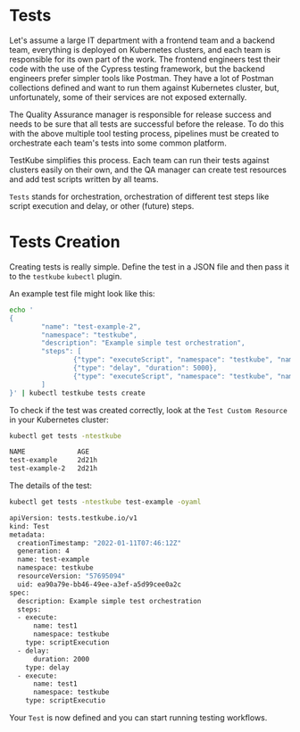 # Tests

Let's assume a large IT department with a frontend team and a backend team, everything is 
deployed on Kubernetes clusters, and each team is responsible for its own part of the work. The frontend engineers test their code with the use of the Cypress testing framework, but the backend engineers prefer simpler tools like Postman. They have a lot of Postman collections defined and want to run them against Kubernetes cluster, but, unfortunately, some of their services are not exposed externally.

The Quality Assurance manager is responsible for release success and needs to be sure that all tests are successful before the release. To do this with the above multiple tool testing process, pipelines must be created to orchestrate each team's tests into some common platform. 

TestKube simplifies this process. Each team can run their tests against clusters easily on their own, and the QA manager can create test resources and add test scripts written by all teams.  

`Tests` stands for orchestration, orchestration of different test steps like script execution and delay, or other (future) steps. 

# **Tests Creation**

Creating tests is really simple. Define the test in a JSON file and then pass it to the `testkube` `kubectl` plugin.

An example test file might look like this: 

```sh
echo '
{
        "name": "test-example-2",
        "namespace": "testkube",
        "description": "Example simple test orchestration",
        "steps": [
                {"type": "executeScript", "namespace": "testkube", "name": "test1"},
                {"type": "delay", "duration": 5000},
                {"type": "executeScript", "namespace": "testkube", "name": "test1"}
        ]
}' | kubectl testkube tests create
```

To check if the test was created correctly, look at the `Test Custom Resource` in your Kubernetes cluster: 
```sh
kubectl get tests -ntestkube

NAME             AGE
test-example     2d21h
test-example-2   2d21h
```

The details of the test: 
```sh 
kubectl get tests -ntestkube test-example -oyaml

apiVersion: tests.testkube.io/v1
kind: Test
metadata:
  creationTimestamp: "2022-01-11T07:46:12Z"
  generation: 4
  name: test-example
  namespace: testkube
  resourceVersion: "57695094"
  uid: ea90a79e-bb46-49ee-a3ef-a5d99cee0a2c
spec:
  description: Example simple test orchestration
  steps:
  - execute:
      name: test1
      namespace: testkube
    type: scriptExecution
  - delay:
      duration: 2000
    type: delay
  - execute:
      name: test1
      namespace: testkube
    type: scriptExecutio
```

Your `Test` is now defined and you can start running testing workflows. 
